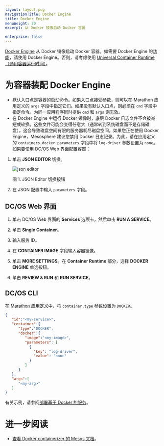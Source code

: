 ```yaml
---
layout: layout.pug
navigationTitle: Docker Engine
title: Docker Engine
menuWeight: 20
excerpt: 从 Docker 镜像启动 Docker 容器

enterprise: false
---
```



[Docker Engine](https://www.docker.com/products/docker-engine) 从 Docker 镜像启动 Docker 容器。如需要 Docker Engine 的[功能](/dcos/cn/1.11/deploying-services/containerizers/#container-runtime-features)，请使用 Docker Engine。否则，请考虑使用 [Universal Container Runtime（通用容器运行时间）](/dcos/cn/1.11/deploying-services/containerizers/ucr/)。

# 为容器装配 Docker Engine 

* 默认入口点是容器的启动命令。如果入口点接受参数，则可以在 Marathon 应用定义的 `args` 字段中指定它们。如果没有默认入口点，则必须在 `cmd` 字段中指定命令。为同一应用程序同时提供 `cmd` 和 `args` 则无效。
* 在 Docker Engine 中运行 Docker 镜像时，底层 Docker 日志文件不会被减短或轮换。这些文件可能会变得任意大（通常转到系统磁盘而不是存储磁盘）。这会导致磁盘空间有限的服务器耗尽磁盘空间。如果您正在使用 Docker Engine，Mesosphere 建议您禁用 Docker 日志记录。为此，请在应用定义的  `containers.docker.parameters` 字段中将 `log-driver` 参数设置为 `none`。如果要使用 DC/OS Web 界面配置容器：
 1. 单击 **JSON EDITOR** 切换。

      ![json editor](/dcos/cn/1.11/img/json-editor-toggle.png)

      图 1. JSON Editor 切换按钮

 1. 在 JSON 配置中输入 `parameters` 字段。


## DC/OS Web 界面

1. 单击 DC/OS Web 界面的 **Services** 选项卡，然后单击 **RUN A SERVICE**。

1. 单击 **Single Container**。

1. 输入服务 ID。

1. 在 **CONTAINER IMAGE** 字段输入容器镜像。

1. 单击 **MORE SETTINGS**。在 **Container Runtime** 部分，选择 **DOCKER ENGINE** 单选按钮。

1. 单击 **REVIEW & RUN** 和 **RUN SERVICE**。

## DC/OS CLI

在 [Marathon 应用定义](/dcos/cn/1.11/deploying-services/creating-services/#deploying-a-simple-docker-based-application-with-the-rest-api)中，将 `container.type` 参数设置为 `DOCKER`。

```json
{  
   "id":"<my-service>",
   "container":{  
      "type":"DOCKER",
      "docker":{
         "image":"<my-image>",
         "parameters": [
           {
             "key": "log-driver",
             "value": "none"
           }
         ]
      }
   },
   "args":[  
      "<my-arg>"
   ]
}
```

有关示例，请参阅[部署基于 Docker 的服务](/dcos/cn/1.11/deploying-services/creating-services/deploy-docker-app/)。

# 进一步阅读

- [查看 Docker containerizer 的 Mesos 文档](http://mesos.apache.org/documentation/latest/docker-containerizer/)。
